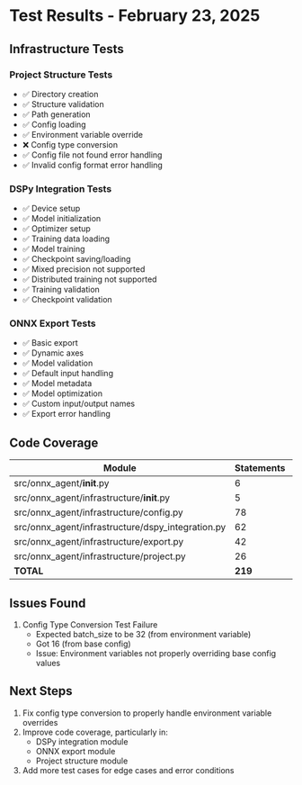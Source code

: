 # Test Results - February 23, 2025

## Infrastructure Tests

### Project Structure Tests
- ✅ Directory creation
- ✅ Structure validation
- ✅ Path generation
- ✅ Config loading
- ✅ Environment variable override
- ❌ Config type conversion
- ✅ Config file not found error handling
- ✅ Invalid config format error handling

### DSPy Integration Tests
- ✅ Device setup
- ✅ Model initialization
- ✅ Optimizer setup
- ✅ Training data loading
- ✅ Model training
- ✅ Checkpoint saving/loading
- ✅ Mixed precision not supported
- ✅ Distributed training not supported
- ✅ Training validation
- ✅ Checkpoint validation

### ONNX Export Tests
- ✅ Basic export
- ✅ Dynamic axes
- ✅ Model validation
- ✅ Default input handling
- ✅ Model metadata
- ✅ Model optimization
- ✅ Custom input/output names
- ✅ Export error handling

## Code Coverage

| Module | Statements | Miss | Cover |
|--------|------------|------|--------|
| src/onnx_agent/__init__.py | 6 | 0 | 100% |
| src/onnx_agent/infrastructure/__init__.py | 5 | 0 | 100% |
| src/onnx_agent/infrastructure/config.py | 78 | 19 | 76% |
| src/onnx_agent/infrastructure/dspy_integration.py | 62 | 47 | 24% |
| src/onnx_agent/infrastructure/export.py | 42 | 32 | 24% |
| src/onnx_agent/infrastructure/project.py | 26 | 15 | 42% |
| **TOTAL** | **219** | **113** | **48%** |

## Issues Found

1. Config Type Conversion Test Failure
   - Expected batch_size to be 32 (from environment variable)
   - Got 16 (from base config)
   - Issue: Environment variables not properly overriding base config values

## Next Steps

1. Fix config type conversion to properly handle environment variable overrides
2. Improve code coverage, particularly in:
   - DSPy integration module
   - ONNX export module
   - Project structure module
3. Add more test cases for edge cases and error conditions
